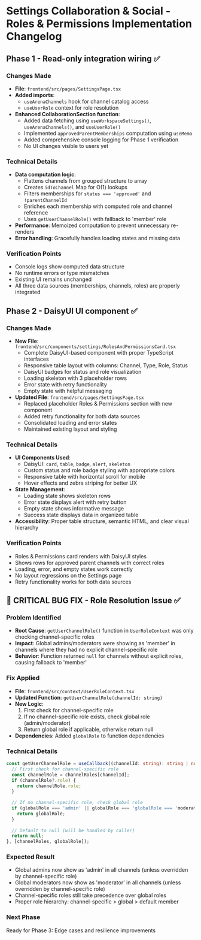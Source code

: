 # Settings Collaboration & Social - Roles & Permissions Implementation Changelog

## Phase 1 - Read-only integration wiring ✅

### Changes Made
- **File**: `frontend/src/pages/SettingsPage.tsx`
- **Added imports**: 
  - `useArenaChannels` hook for channel catalog access
  - `useUserRole` context for role resolution
- **Enhanced CollaborationSection function**:
  - Added data fetching using `useWorkspaceSettings()`, `useArenaChannels()`, and `useUserRole()`
  - Implemented `approvedParentMemberships` computation using `useMemo`
  - Added comprehensive console logging for Phase 1 verification
  - No UI changes visible to users yet

### Technical Details
- **Data computation logic**:
  - Flattens channels from grouped structure to array
  - Creates `idToChannel` Map for O(1) lookups
  - Filters memberships for `status === 'approved'` and `!parentChannelId`
  - Enriches each membership with computed role and channel reference
  - Uses `getUserChannelRole()` with fallback to 'member' role
- **Performance**: Memoized computation to prevent unnecessary re-renders
- **Error handling**: Gracefully handles loading states and missing data

### Verification Points
- Console logs show computed data structure
- No runtime errors or type mismatches
- Existing UI remains unchanged
- All three data sources (memberships, channels, roles) are properly integrated

## Phase 2 - DaisyUI UI component ✅

### Changes Made
- **New File**: `frontend/src/components/settings/RolesAndPermissionsCard.tsx`
  - Complete DaisyUI-based component with proper TypeScript interfaces
  - Responsive table layout with columns: Channel, Type, Role, Status
  - DaisyUI badges for status and role visualization
  - Loading skeleton with 3 placeholder rows
  - Error state with retry functionality
  - Empty state with helpful messaging
- **Updated File**: `frontend/src/pages/SettingsPage.tsx`
  - Replaced placeholder Roles & Permissions section with new component
  - Added retry functionality for both data sources
  - Consolidated loading and error states
  - Maintained existing layout and styling

### Technical Details
- **UI Components Used**:
  - DaisyUI: `card`, `table`, `badge`, `alert`, `skeleton`
  - Custom status and role badge styling with appropriate colors
  - Responsive table with horizontal scroll for mobile
  - Hover effects and zebra striping for better UX
- **State Management**:
  - Loading state shows skeleton rows
  - Error state displays alert with retry button
  - Empty state shows informative message
  - Success state displays data in organized table
- **Accessibility**: Proper table structure, semantic HTML, and clear visual hierarchy

### Verification Points
- Roles & Permissions card renders with DaisyUI styles
- Shows rows for approved parent channels with correct roles
- Loading, error, and empty states work correctly
- No layout regressions on the Settings page
- Retry functionality works for both data sources

## 🚨 CRITICAL BUG FIX - Role Resolution Issue ✅

### Problem Identified
- **Root Cause**: `getUserChannelRole()` function in `UserRoleContext` was only checking channel-specific roles
- **Impact**: Global admins/moderators were showing as 'member' in channels where they had no explicit channel-specific role
- **Behavior**: Function returned `null` for channels without explicit roles, causing fallback to 'member'

### Fix Applied
- **File**: `frontend/src/context/UserRoleContext.tsx`
- **Updated Function**: `getUserChannelRole(channelId: string)`
- **New Logic**:
  1. First check for channel-specific role
  2. If no channel-specific role exists, check global role (admin/moderator)
  3. Return global role if applicable, otherwise return null
- **Dependencies**: Added `globalRole` to function dependencies

### Technical Details
```typescript
const getUserChannelRole = useCallback((channelId: string): string | null => {
  // First check for channel-specific role
  const channelRole = channelRoles[channelId];
  if (channelRole?.role) {
    return channelRole.role;
  }
  
  // If no channel-specific role, check global role
  if (globalRole === 'admin' || globalRole === 'globalRole === 'moderator') {
    return globalRole;
  }
  
  // Default to null (will be handled by caller)
  return null;
}, [channelRoles, globalRole]);
```

### Expected Result
- Global admins now show as 'admin' in all channels (unless overridden by channel-specific role)
- Global moderators now show as 'moderator' in all channels (unless overridden by channel-specific role)
- Channel-specific roles still take precedence over global roles
- Proper role hierarchy: channel-specific > global > default member

### Next Phase
Ready for Phase 3: Edge cases and resilience improvements
